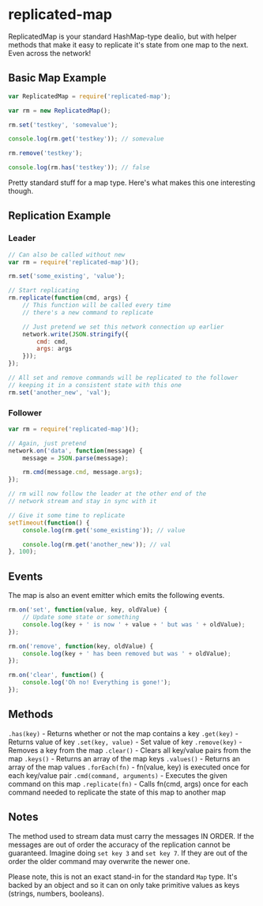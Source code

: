 # replicated-map

ReplicatedMap is your standard HashMap-type dealio, but with helper methods that make it easy to replicate it's state from one map to the next. Even across the network!


## Basic Map Example

```javascript
var ReplicatedMap = require('replicated-map');

var rm = new ReplicatedMap();

rm.set('testkey', 'somevalue');

console.log(rm.get('testkey')); // somevalue

rm.remove('testkey');

console.log(rm.has('testkey')); // false
```

Pretty standard stuff for a map type. Here's what makes this one interesting though.


## Replication Example

### Leader

```javascript
// Can also be called without new
var rm = require('replicated-map')();

rm.set('some_existing', 'value');

// Start replicating
rm.replicate(function(cmd, args) {
	// This function will be called every time
	// there's a new command to replicate

	// Just pretend we set this network connection up earlier
	network.write(JSON.stringify({
		cmd: cmd,
		args: args
	}));
});

// All set and remove commands will be replicated to the follower
// keeping it in a consistent state with this one
rm.set('another_new', 'val');
```

### Follower

```javascript
var rm = require('replicated-map')();

// Again, just pretend
network.on('data', function(message) {
	message = JSON.parse(message);

	rm.cmd(message.cmd, message.args);
});

// rm will now follow the leader at the other end of the
// network stream and stay in sync with it

// Give it some time to replicate
setTimeout(function() {
	console.log(rm.get('some_existing')); // value

	console.log(rm.get('another_new')); // val
}, 100);
```


## Events

The map is also an event emitter which emits the following events.

```javascript
rm.on('set', function(value, key, oldValue) {
	// Update some state or something
	console.log(key + ' is now ' + value + ' but was ' + oldValue);
});

rm.on('remove', function(key, oldValue) {
	console.log(key + ' has been removed but was ' + oldValue);
});

rm.on('clear', function() {
	console.log('Oh no! Everything is gone!');
});
```

## Methods

`.has(key)` - Returns whether or not the map contains a key
`.get(key)` - Returns value of key
`.set(key, value)` - Set value of key
`.remove(key)` - Removes a key from the map
`.clear()` - Clears all key/value pairs from the map
`.keys()` - Returns an array of the map keys
`.values()` - Returns an array of the map values
`.forEach(fn)` - fn(value, key) is executed once for each key/value pair
`.cmd(command, arguments)` - Executes the given command on this map
`.replicate(fn)` - Calls fn(cmd, args) once for each command needed to replicate the state of this map to another map



## Notes

The method used to stream data must carry the messages IN ORDER. If the messages are out of order the accuracy of the replication cannot be guaranteed. Imagine doing `set key 3` and `set key 7`. If they are out of the order the older command may overwrite the newer one.

Please note, this is not an exact stand-in for the standard `Map` type. It's backed by an object and so it can on only take primitive values as keys (strings, numbers, booleans).
